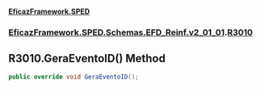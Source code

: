 #### [EficazFramework.SPED](EficazFrameworkSPED.md 'EficazFramework SPED')
### [EficazFramework.SPED.Schemas.EFD_Reinf.v2_01_01](EficazFramework.SPED.Schemas.EFD_Reinf.v2_01_01.md 'EficazFramework.SPED.Schemas.EFD_Reinf.v2_01_01').[R3010](EficazFramework.SPED.Schemas.EFD_Reinf.v2_01_01/R3010.md 'EficazFramework.SPED.Schemas.EFD_Reinf.v2_01_01.R3010')

## R3010.GeraEventoID() Method

```csharp
public override void GeraEventoID();
```